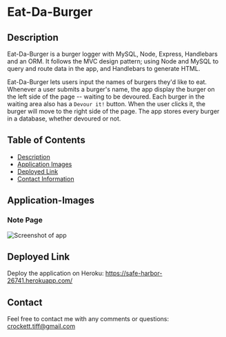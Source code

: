 # Eat-Da-Burger

## Description
Eat-Da-Burger is a burger logger with MySQL, Node, Express, Handlebars and an ORM. It follows the MVC design pattern; using Node and MySQL to query and route data in the app, and Handlebars to generate HTML. 

Eat-Da-Burger lets users input the names of burgers they'd like to eat. Whenever a user submits a burger's name, the app display the burger on the left side of the page -- waiting to be devoured. Each burger in the waiting area also has a `Devour it!` button. When the user clicks it, the burger will move to the right side of the page. The app stores every burger in a database, whether devoured or not.

## Table of Contents
* [Description](#description)
* [Application Images](#images)
* [Deployed Link](#link)
* [Contact Information](#contact) 

## Application-Images

### Note Page
![Screenshot of app](https://github.com/tiffcrockett/new-burgers/blob/main/public/assets/img/EDBscrnsht.png?)


## Deployed Link

Deploy the application on Heroku:  https://safe-harbor-26741.herokuapp.com/

## Contact 
Feel free to contact me with any comments or questions:
crockett.tiff@gmail.com
